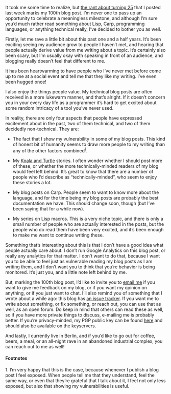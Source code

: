 It took me some time to realize, but [the rant about turning
25](/A_Quarter_of_a_Century.html) that I posted last week marks my 100th blog
post. I’m never one to pass up an opportunity to celebrate a meaningless
milestone, and although I’m sure you’d much rather read something about Lisp,
Carp, programming languages, or anything technical really, I’ve decided to
bother you as well.

Firstly, let me rave a little bit about this past one and a half years. It’s
been exciting seeing my audience grow to people I haven’t met, and hearing that
people actually derive value from me writing about a topic. It’s certainly also
been scary, but I’m usually okay with speaking in front of an audience, and
blogging really doesn’t feel that different to me.

It has been heartwarming to have people who I’ve never met before come up to me
at a social event and tell me that they like my writing. I’ve even been hugged
once!

I also enjoy the things people value. My technical blog posts are often received
in a more lukewarm manner, and that’s alright. If it doesn’t concern you in your
every day life as a programmer it’s hard to get excited about some random
intricacy of a tool you’ve never used.

In reality, there are only four aspects that people have expressed excitement
about in the past, two of them technical, and two of them decidedly
non-technical. They are:

- The fact that I show my vulnerability in some of my blog posts. This kind of
  honest bit of humanity seems to draw more people to my writing than any of the
  other factors combined<sup><a href="#1">1</a></sup>.

- My [Koala and Turtle](/koala-and-turtle/) stories. I often wonder whether I
  should post more of these, or whether the more technically-minded readers of
  my blog would feel left behind. It’s great to know that there are a number of
  people who I’d describe as “technically-minded”, who seem to enjoy these
  stories a lot.

- My blog posts on Carp. People seem to want to know more about the language,
  and for the time being my blog posts are probably the best documentation we
  have. This should change soon, though (but I’ve been saying that for a while
  now).

- My series on Lisp macros. This is a very niche topic, and there is only a
  small number of people who are actually interested in the posts, but the
  people who do read them have been very excited, and it’s been enough to make
  me want to continue writing these.

Something that’s interesting about this is that I don’t have a good idea what
people actually care about. I don’t run Google Analytics on this blog post, or
really any analytics for that matter. I don’t want to do that, because I want
you to be able to feel just as vulnerable reading my blog posts as I am writing
them, and I don’t want you to think that you’re behavior is being monitored.
It’s just you, and a little note left behind by me.

But, marking the 100th blog post, I’d like to invite you to [email
me](mailto:veit@veitheller.de) if you want to give me feedback on my blog, or if
you want my opinion on anything, or if you just want to chat. I’ll also remind
you of something that I wrote about a while ago: this blog has [an issue
tracker](https://github.com/hellerve/blog/issues/). If you want me to write
about something, or fix something, or reach out, you can use that as well, as an
open forum. Do keep in mind that others can read these as well, so if you have
more private things to discuss, e-mailing me is probably better. If you’re
privacy-minded, my PGP public key can be found
[here](https://veitheller.de/static/pubkey.asc) and should also be available on
the keyservers.

And lastly, I currently live in Berlin, and if you’d like to go out for coffee,
beers, a meal, or an all-night rave in an abandoned industrial complex, you can
reach out to me as well!

#### Footnotes

<span id="1">1.</span> I’m very happy that this is the case, because whenever
  I publish a blog post I feel exposed. When people tell me that they
  understand, feel the same way, or even that they’re grateful that I talk about
  it, I feel not only less exposed, but also that showing my vulnerabilities is
  useful.

